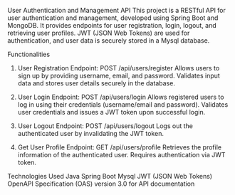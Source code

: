 User Authentication and Management API
This project is a RESTful API for user authentication and management, developed using Spring Boot and MongoDB. It provides endpoints for user registration, login,
logout, and retrieving user profiles. JWT (JSON Web Tokens) are used for authentication, and user data is securely stored in a Mysql database.

Functionalities

1) User Registration
Endpoint: POST /api/users/register
Allows users to sign up by providing username, email, and password.
Validates input data and stores user details securely in the database.

2) User Login
Endpoint: POST /api/users/login
Allows registered users to log in using their credentials (username/email and password).
Validates user credentials and issues a JWT token upon successful login.

3) User Logout
Endpoint: POST /api/users/logout
Logs out the authenticated user by invalidating the JWT token.

4) Get User Profile
Endpoint: GET /api/users/profile
Retrieves the profile information of the authenticated user.
Requires authentication via JWT token.

Technologies Used
Java
Spring Boot
Mysql
JWT (JSON Web Tokens)
OpenAPI Specification (OAS) version 3.0 for API documentation
